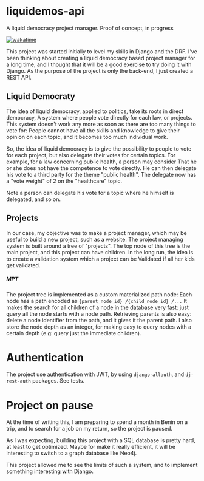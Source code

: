 # liquidemos-api

A liquid democracy project manager. Proof of concept, in progress

[![wakatime](https://wakatime.com/badge/user/a13a649f-3dcf-4d43-9798-099e450a805e/project/243518d9-eb63-4a83-8cba-9dd98d188498.svg)](https://wakatime.com/badge/user/a13a649f-3dcf-4d43-9798-099e450a805e/project/243518d9-eb63-4a83-8cba-9dd98d188498)

This project was started initially to level my skills in Django and the DRF. I've been thinking about creating a liquid
democracy based project manager for a long time, and I thought that it will be a good exercise to try doing it with
Django. As the purpose of the project is only the back-end, I just created a REST API.

## Liquid Democraty

The idea of liquid democracy, applied to politics, take its roots in direct democracy, A system where people vote
directly for each law, or projects. This system doesn't work any more as soon as there are too many things to vote for:
People cannot have all the skills and knowledge to give their opinion on each topic, and it becomes too much individual
work.

So, the idea of liquid democracy is to give the possibility to people to vote for each project, but also delegate their
votes for certain topics. For example, for a law concerning public health, a person may consider That he or she does not
have the competence to vote directly. He can then delegate his vote to a third party for the theme "public health". The
delegate now has a "vote weight" of 2 on the "healthcare" topic.

Note a person can delegate his vote for a topic where he himself is delegated, and so on.

## Projects

In our case, my objective was to make a project manager, which may be useful to build a new project, such as a website.
The project managing system is built around a tree of "projects". The top node of this tree is the main project, and
this project can have children. In the long run, the idea is to create a validation system which a project can be
Validated if all her kids get validated.

##### MPT

The project tree is implemented as a custom materialized path node:
Each node has a path encoded as `{parent_node_id} /{child_node_id} /...`
It makes the search for all children of a node in the database very fast:
just query all the node starts with a node path. Retrieving parents is also easy: delete a node identifier from the
path, and it gives it the parent path. I also store the node depth as an integer, for making easy to query nodes with a
certain depth
(e.g: query just the immediate children).

# Authentication

The project use authentication with JWT, by using `django-allauth`, and `dj-rest-auth` packages. See tests.

# Project on pause

At the time of writing this, I am preparing to spend a month in Benin on a trip, and to search for a job on my return,
so the project is paused.

As I was expecting, building this project with a SQL database is pretty hard, at least to get optimized. Maybe for make
it really efficient, it will be interesting to switch to a graph database like Neo4j.

This project allowed me to see the limits of such a system, and to implement something interesting with Django.